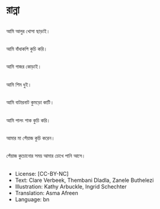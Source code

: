 # রান্না

##
আমি আলুর খোসা ছাড়াই।

##
আমি বাঁধাকপি কুচি করি।

##
আমি গাজর কোড়াই।

##
আমি শিম ধুই।

##
আমি বাটারনাট কুমড়ো কাটি।

##
আমি পালং শাক কুচি করি।

##
আমার মা পেঁয়াজ কুচি করেন।

##
পেঁয়াজ কুচোনোর সময় আমার চোখে পানি আসে।

##
* License: [CC-BY-NC]
* Text: Clare Verbeek, Thembani Dladla, Zanele Buthelezi
* Illustration: Kathy Arbuckle, Ingrid Schechter
* Translation: Asma Afreen
* Language: bn
